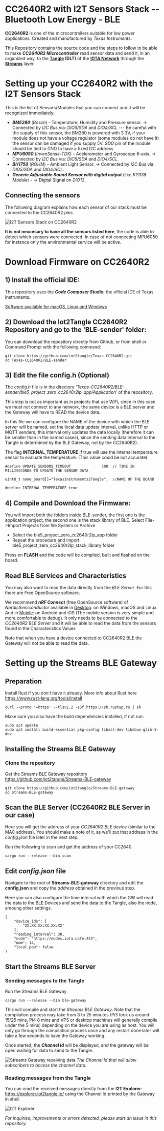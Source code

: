 
# CC2640R2 with I2T Sensors Stack  --  Bluetooth Low Energy - BLE

**CC2640R2** is one of the microcontrollers suitable for low power applications. Created and manufactured by *Texas Instruments*.

This Repository contains the source code and the steps to follow to be able to make ***CC2640R2 Microcontroller*** read sensor data and send it, in an organized way, to the **[Tangle](https://www.youtube.com/watch?v=ESF8UZM70wU) (DLT)** of the **[IOTA Network](https://www.iota.org/)** through the **[Streams](https://www.iota.org/solutions/streams)** layer.

# Setting up your CC2640R2 with the I2T Sensors Stack

This is the list of Sensors/Modules that you can connect and it will be recognized immediately.
- ***BME280*** (*Bosch*) - Temperature, Humidity and Pressure sensor. -> Connected by *I2C Bus* via: *DIO5/SDA* and *DIO4/SCL* --- Be careful with the supply of this sensor, the BM280 is powered with 3.3V, if your module does not have a voltage regulator (some modules do not have it) the sensor can be damaged if you supply 5V. *SDO* pin of the module should be tied to GND to have a fixed I2C address.
- ***MPU6050*** (*InvenSense-TDK*) - Acelerometer and Gyroscope 6-axis. -> Connected by *I2C Bus* via: *DIO5/SDA* and *DIO4/SCL*.
- ***BH1750*** (*ROHM*) - Ambient Light Sensor. -> Connected by *I2C Bus* via: *DIO5/SDA* and *DIO4/SCL*.
- ***Generic Adjustable Sound Sensor with digital output*** (like *KY038 Module*) - -> Digital Signal on *DIO13*.


## Connecting the sensors

The following diagram explains how each sensor of our stack must be connected to the CC2640R2 pins. 

![I2T Sensors Stack on CC2640R2](https://github.com/iot2tangle/Texas-CC2640R2/blob/main/BLE-sender/cc2640_bb.png)

**It is not neccesary to have all the sensors listed here**, the code is able to detect which sensors were connected. In case of not connecting MPU6050 for instance only the environmental service will be active.

# Download Firmware on CC2640R2

## 1) Install the official IDE:
This repository uses the ***Code Composer Studio***, the official IDE of Texas Instruments.

[Software available for macOS, Linux and Windows](https://www.ti.com/tool/CCSTUDIO)


## 2) Download the Iot2Tangle CC2640R2 Repository and go to the 'BLE-sender' folder:
You can download the repository directly from Github, or from shell or Command Prompt with the following command:
```
git clone https://github.com/iot2tangle/Texas-CC2640R2.git
cd Texas-CC2640R2/BLE-sender
```

## 3) Edit the file config.h (Optional)
The *config.h* file is in the directory *'Texas-CC2640R2/BLE-sender/ble5_project_zero_cc2640r2lp_app/Application'* of the repository.

This step is not as important as in projects that use WiFi, since in this case we must not connect to any network, the same device is a BLE server and the Gateway will have to READ the device data. 

In this file we can configure the NAME of the device with which the BLE server will be named, set the local data update interval, unlike HTTP or MQTT senders, this interval only updates the data locally (therefore it can be smaller than in the named cases), since the sending data interval to the Tangle is determined by the BLE Gateway, not by the CC2640R2).

The flag **INTERNAL_TEMPERATURE** if true will use the internal temperature sensor to evaluate the temperature. (This value could be not accurate)
```
#define UPDATE_SENSORS_TIMEOUT              500  // TIME IN MILLISECONDS TO UPDATE THE SENSOR DATA

uint8_t name_board[]="TexasInstruments2Tangle";  //NAME OF THE BOARD

#define INTERNAL_TEMPERATURE true
```
## 4) Compile and Download the Firmware:
You will import both the folders inside BLE-sender, the first one is the application project, the second one is the stack library of BLE.
Select File->Import Projects from file System or Archive
- Select the ble5_project_zero_cc2640r2lp_app folder
- Repeat the procedure and import ble5_project_zero_cc2640r2lp_stack_library folder

Press on **FLASH** and the code will be compiled, built and flashed on the board.


## Read BLE Services and Characteristics
You may also want to read the data directly from the *BLE Server*. For this there are Free OpenSource software.

We recommend ***nRF Connect*** (free OpenSource software) of *NordicSemiconductor* available in [Desktop](https://www.nordicsemi.com/Software-and-tools/Development-Tools/nRF-Connect-for-desktop): on Windows, macOS and Linux. And in [Mobile](https://www.nordicsemi.com/Software-and-tools/Development-Tools/nRF-Connect-for-mobile): on Android and iOS (The mobile version is very simple and more comfortable to debug).
It only needs to be connected to the *CC2640R2 BLE Server* and it will be able to read the data from the sensors found in the Characteristics Values

Note that when you have a device connected to CC2640R2 BLE the Gateway will not be able to read the data.


# Setting up the Streams BLE Gateway

## Preparation

Install Rust if you don't have it already. More info about Rust here https://www.rust-lang.org/tools/install

```
curl --proto '=https' --tlsv1.2 -sSf https://sh.rustup.rs | sh
```

Make sure you also have the build dependencies installed, if not run:

```
sudo apt update
sudo apt install build-essential pkg-config libssl-dev libdbus-glib-1-dev
```

## Installing the Streams BLE Gateway
### Clone the repository
Get the Streams BLE Gateway repository
https://github.com/iot2tangle/Streams-BLE-gateway
```
git clone https://github.com/iot2tangle/Streams-BLE-gateway
cd Streams-BLE-gateway
```
## Scan the BLE Server (CC2640R2 BLE Server in our case)
Here you will get the address of your *CC2640R2 BLE device* (similar to the MAC address). You should make a note of it, as we'll put that address in the *config.json* file later in the next step.

Run the following to scan and get the address of your CC2640.
```
cargo run --release --bin scan
```

## Edit *config.json* file
Navigate to the root of **Streams-BLE-gateway** directory and edit the **config.json** and copy the *address* obtained in the previous step.

Here you can also configure the time interval with which the GW will read the data to the BLE Devices and send the data to the Tangle, also the node, amoung other settings.
```
{
    "device_ids": [
        "XX:XX:XX:XX:XX:XX"
    ],
    "reading_interval": 30,
    "node": "https://nodes.iota.cafe:443",
    "mwm": 14,
    "local_pow": false
}
```
## Start the Streams BLE Server

### Sending messages to the Tangle

Run the Streams BLE Gateway:

```
cargo run --release --bin ble-gateway
```

This will compile and start the *Streams BLE Gateway*. Note that the compilation process may take from 3 to 25 minutes (Pi3 took us around 15/25 mins, Pi4 8 mins and VPS or desktop machines will generally compile under the 5 mins) depending on the device you are using as host.
You will only go through the compilation process once and any restart done later will take a few seconds to have the Gateway working.

Once started, the ***Channel Id*** will be displayed, and the gateway will be open waiting for data to send to the Tangle.

![Streams Gateway receiving data](https://i.postimg.cc/pVmbty9s/Screenshot-from-2020-10-16-19-05-09.png)
*The Channel Id that will allow subscribers to access the channel data.*
### Reading messages from the Tangle

You can read the received messages directly from the **I2T Explorer**: https://explorer.iot2tangle.io/ using the Channel Id printed by the Gateway in shell.   

![I2T Explorer](https://github.com/iot2tangle/Texas-CC2640R2/blob/main/BLE-sender/streams_cc.JPG)


*For inquiries, improvements or errors detected, please start an issue in this repository.*
